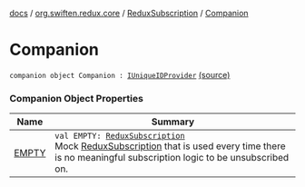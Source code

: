 [docs](../../../index.md) / [org.swiften.redux.core](../../index.md) / [ReduxSubscription](../index.md) / [Companion](./index.md)

# Companion

`companion object Companion : `[`IUniqueIDProvider`](../../-i-unique-i-d-provider/index.md) [(source)](https://github.com/protoman92/KotlinRedux/tree/master/common\common-core\src\main\kotlin/org/swiften/redux/core/Subscription.kt)

### Companion Object Properties

| Name | Summary |
|---|---|
| [EMPTY](-e-m-p-t-y.md) | `val EMPTY: `[`ReduxSubscription`](../index.md)<br>Mock [ReduxSubscription](../index.md) that is used every time there is no meaningful subscription logic to be unsubscribed on. |
